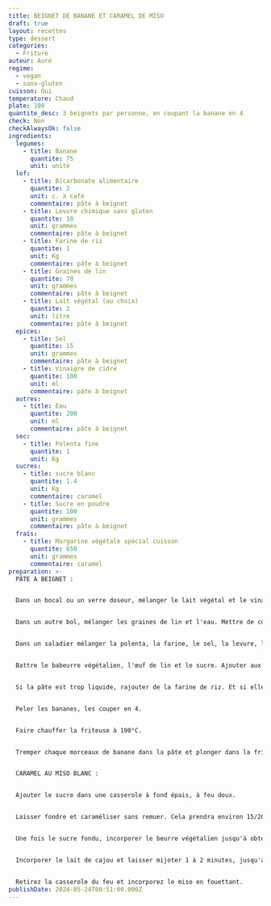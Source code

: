 ```yaml
---
title: BEIGNET DE BANANE ET CARAMEL DE MISO
draft: true
layout: recettes
type: dessert
categories:
  - Friture
auteur: Auré
regime:
  - vegan
  - sans-gluten
cuisson: Oui
temperature: Chaud
plate: 100
quantite_desc: 3 beignets par personne, en coupant la banane en 4
check: Non
checkAlwaysOk: false
ingredients:
  legumes:
    - title: Banane
      quantite: 75
      unit: unité
  lof:
    - title: Bicarbonate alimentaire
      quantite: 2
      unit: c. à café
      commentaire: pâte à beignet
    - title: Levure chimique sans gluten
      quantite: 10
      unit: grammes
      commentaire: pâte à beignet
    - title: Farine de riz
      quantite: 1
      unit: Kg
      commentaire: pâte à beignet
    - title: Graines de lin
      quantite: 70
      unit: grammes
      commentaire: pâte à beignet
    - title: Lait végétal (au choix)
      quantite: 2
      unit: litre
      commentaire: pâte à beignet
  epices:
    - title: Sel
      quantite: 15
      unit: grammes
      commentaire: pâte à beignet
    - title: Vinaigre de cidre
      quantite: 100
      unit: ml
      commentaire: pâte à beignet
  autres:
    - title: Eau
      quantite: 200
      unit: ml
      commentaire: pâte à beignet
  sec:
    - title: Polenta fine
      quantite: 1
      unit: Kg
  sucres:
    - title: sucre blanc
      quantite: 1.4
      unit: Kg
      commentaire: caramel
    - title: Sucre en poudre
      quantite: 100
      unit: grammes
      commentaire: pâte à beignet
  frais:
    - title: Margarine végétale spécial cuisson
      quantite: 650
      unit: grammes
      commentaire: caramel
preparation: >-
  PÂTE A BEIGNET :


  Dans un bocal ou un verre doseur, mélanger le lait végétal et le vinaigre. Mettre de côté. (Cela fait du babeurre végétalien)


  Dans un autre bol, mélanger les graines de lin et l'eau. Mettre de côté. (Cela fait des œufs de lin végétaliens). Réserver le babeurre végétalien et l'œuf de lin pendant 10 minutes.


  Dans un saladier mélanger la polenta, la farine, le sel, la levure, le bicarbonate de soude.


  Battre le babeurre végétalien, l'œuf de lin et le sucre. Ajouter aux ingrédients secs et fouetter jusqu'à ce que le tout soit combiné.


  Si la pâte est trop liquide, rajouter de la farine de riz. Et si elle est trop épaisse la rallonger au lait végétal ou à l'eau.


  Peler les bananes, les couper en 4.


  Faire chauffer la friteuse à 190°C.


  Tremper chaque morceaux de banane dans la pâte et plonger dans la friteuse.


  CARAMEL AU MISO BLANC :


  Ajouter le sucre dans une casserole à fond épais, à feu doux.


  Laisser fondre et caraméliser sans remuer. Cela prendra environ 15/20 minutes.


  Une fois le sucre fondu, incorporer le beurre végétalien jusqu'à obtenir un caramel onctueux.


  Incorporer le lait de cajou et laisser mijoter 1 à 2 minutes, jusqu'à ce que la sauce caramel épaississe.


  Retirez la casserole du feu et incorporez le miso en fouettant.
publishDate: 2024-05-24T00:51:00.000Z
---
```

